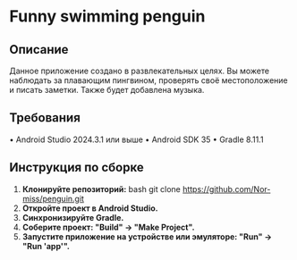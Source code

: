 # Funny swimming penguin

## Описание

Данное приложение создано в развлекательных целях. Вы можете наблюдать за плавающим пингвином, 
проверять своё местоположение и писать заметки. Также будет добавлена музыка.


## Требования

•   Android Studio 2024.3.1 или выше
•   Android SDK 35
•   Gradle 8.11.1 

## Инструкция по сборке

1.  **Клонируйте репозиторий:**
    bash
    git clone https://github.com/Nor-miss/penguin.git
2. **Откройте проект в Android Studio.**
3. **Синхронизируйте Gradle.**
4. **Соберите проект: "Build" -> "Make Project".**
5. **Запустите приложение на устройстве или эмуляторе: "Run" -> "Run 'app'".**